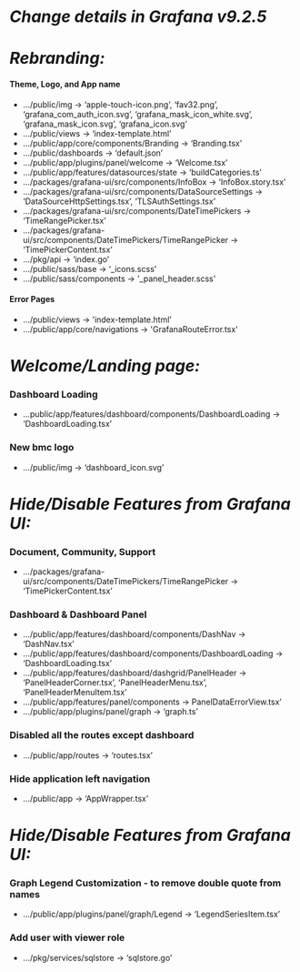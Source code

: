 # **_Change details in Grafana v9.2.5_**

# **_Rebranding:_**

#### Theme, Logo, and App name

- …/public/img -> ‘apple-touch-icon.png’, ‘fav32.png’, ‘grafana_com_auth_icon.svg’, ‘grafana_mask_icon_white.svg’, ‘grafana_mask_icon.svg’, ‘grafana_icon.svg’
- …/public/views -> ‘index-template.html’
- …/public/app/core/components/Branding -> ‘Branding.tsx’
- …/public/dashboards -> ‘default.json’
- …/public/app/plugins/panel/welcome -> ‘Welcome.tsx’
- …/public/app/features/datasources/state -> ‘buildCategories.ts’
- …/packages/grafana-ui/src/components/InfoBox -> ‘InfoBox.story.tsx’
- …/packages/grafana-ui/src/components/DataSourceSettings -> ‘DataSourceHttpSettings.tsx’, ‘TLSAuthSettings.tsx’
- …/packages/grafana-ui/src/components/DateTimePickers -> ‘TimeRangePicker.tsx’
- …/packages/grafana-ui/src/components/DateTimePickers/TimeRangePicker -> ‘TimePickerContent.tsx’
- …/pkg/api -> ‘index.go’
- …/public/sass/base -> ‘\_icons.scss’
- …/public/sass/components -> '\_panel_header.scss'

#### Error Pages

- …/public/views -> 'index-template.html'
- …/public/app/core/navigations -> 'GrafanaRouteError.tsx'

# **_Welcome/Landing page:_**

### Dashboard Loading

- …public/app/features/dashboard/components/DashboardLoading -> ‘DashboardLoading.tsx’

### New bmc logo

- …/public/img -> ‘dashboard_icon.svg’

# **_Hide/Disable Features from Grafana UI:_**

### Document, Community, Support

- …/packages/grafana-ui/src/components/DateTimePickers/TimeRangePicker -> ‘TimePickerContent.tsx’

### Dashboard & Dashboard Panel

- …/public/app/features/dashboard/components/DashNav -> ‘DashNav.tsx’
- …/public/app/features/dashboard/components/DashboardLoading -> ‘DashboardLoading.tsx’
- …/public/app/features/dashboard/dashgrid/PanelHeader -> ‘PanelHeaderCorner.tsx’, ‘PanelHeaderMenu.tsx’, ‘PanelHeaderMenuItem.tsx’
- …/public/app/features/panel/components -> PanelDataErrorView.tsx’
- …/public/app/plugins/panel/graph -> ‘graph.ts’

### Disabled all the routes except dashboard

- …/public/app/routes -> ‘routes.tsx’

### Hide application left navigation

- …/public/app -> ‘AppWrapper.tsx’

# **_Hide/Disable Features from Grafana UI:_**

### Graph Legend Customization - to remove double quote from names

- …/public/app/plugins/panel/graph/Legend -> ‘LegendSeriesItem.tsx’

### Add user with viewer role

- …/pkg/services/sqlstore -> ‘sqlstore.go’
